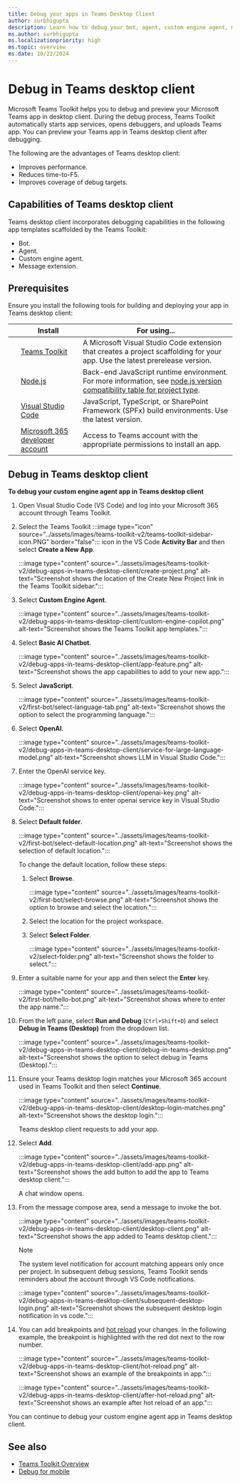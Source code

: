 ```yaml
---
title: Debug your apps in Teams Desktop Client
author: surbhigupta
description: Learn how to debug your bot, agent, custom engine agent, message extension apps in Teams desktop client using Teams Toolkit.
ms.author: surbhigupta
ms.localizationpriority: high
ms.topic: overview
ms.date: 10/22/2024
---
```


# Debug in Teams desktop client

Microsoft Teams Toolkit helps you to debug and preview your Microsoft Teams app in desktop client. During the debug process, Teams Toolkit automatically starts app services, opens debuggers, and uploads Teams app. You can preview your Teams app in Teams desktop client after debugging.

The following are the advantages of Teams desktop client:

* Improves performance.
* Reduces time-to-F5.
* Improves coverage of debug targets.

## Capabilities of Teams desktop client

Teams desktop client incorporates debugging capabilities in the following app templates scaffolded by the Teams Toolkit:

* Bot.
* Agent.
* Custom engine agent.
* Message extension.

## Prerequisites

Ensure you install the following tools for building and deploying your app in Teams desktop client:

| &nbsp; | Install | For using... |
| --- | --- | --- |
| &nbsp; | [Teams Toolkit](install-Teams-Toolkit.md) | A Microsoft Visual Studio Code extension that creates a project scaffolding for your app. Use the latest prerelease version. |
| &nbsp; | [Node.js](https://nodejs.org/en/download) | Back-end JavaScript runtime environment. For more information, see [node.js version compatibility table for project type](~/toolkit/build-environments.md#nodejs-version-compatibility-table-for-project-type). |
| &nbsp; | [Visual Studio Code](https://code.visualstudio.com/download) | JavaScript, TypeScript, or SharePoint Framework (SPFx) build environments. Use the latest version. |
| &nbsp; | [Microsoft 365 developer account](../concepts/build-and-test/prepare-your-o365-tenant.md)| Access to Teams account with the appropriate permissions to install an app. |

## Debug in Teams desktop client

**To debug your custom engine agent app in Teams desktop client**

1. Open Visual Studio Code (VS Code) and log into your Microsoft 365 account through Teams Toolkit.

1. Select the Teams Toolkit :::image type="icon" source="../assets/images/teams-toolkit-v2/teams-toolkit-sidebar-icon.PNG" border="false"::: icon in the VS Code **Activity Bar** and then select **Create a New App**.

    :::image type="content" source="../assets/images/teams-toolkit-v2/debug-apps-in-teams-desktop-client/create-project.png" alt-text="Screenshot shows the location of the Create New Project link in the Teams Toolkit sidebar.":::

1. Select **Custom Engine Agent**.

    :::image type="content" source="../assets/images/teams-toolkit-v2/debug-apps-in-teams-desktop-client/custom-engine-copilot.png" alt-text="Screenshot shows the Teams Toolkit app templates.":::

1. Select **Basic AI Chatbot**.

    :::image type="content" source="../assets/images/teams-toolkit-v2/debug-apps-in-teams-desktop-client/app-feature.png" alt-text="Screenshot shows the app capabilities to add to your new app.":::

1. Select **JavaScript**.

    :::image type="content" source="../assets/images/teams-toolkit-v2/first-bot/select-language-tab.png" alt-text="Screenshot shows the option to select the programming language.":::

1. Select **OpenAI**.

    :::image type="content" source="../assets/images/teams-toolkit-v2/debug-apps-in-teams-desktop-client/service-for-large-language-model.png" alt-text="Screenshot shows LLM in Visual Studio Code.":::

1. Enter the OpenAI service key.

    :::image type="content" source="../assets/images/teams-toolkit-v2/debug-apps-in-teams-desktop-client/openai-key.png" alt-text="Screenshot shows to enter openai service key in Visual Studio Code.":::

1. Select **Default folder**.

    :::image type="content" source="../assets/images/teams-toolkit-v2/first-bot/select-default-location.png" alt-text="Screenshot shows the selection of default location.":::

    To change the default location, follow these steps:

    1. Select **Browse**.

        :::image type="content" source="../assets/images/teams-toolkit-v2/first-bot/select-browse.png" alt-text="Screenshot shows the option to browse and select the location.":::

    1. Select the location for the project workspace.
    1. Select **Select Folder**.

        :::image type="content" source="../assets/images/teams-toolkit-v2/select-folder.png" alt-text="Screenshot shows the folder to select.":::

1. Enter a suitable name for your app and then select the **Enter** key.

    :::image type="content" source="../assets/images/teams-toolkit-v2/first-bot/hello-bot.png" alt-text="Screenshot shows where to enter the app name.":::

1. From the left pane, select **Run and Debug** (`Ctrl+Shift+D`) and select **Debug in Teams (Desktop)** from the dropdown list.

    :::image type="content" source="../assets/images/teams-toolkit-v2/debug-apps-in-teams-desktop-client/debug-in-teams-desktop.png" alt-text="Screenshot shows the option to select debug in Teams (Desktop).":::

1. Ensure your Teams desktop login matches your Microsoft 365 account used in Teams Toolkit and then select **Continue**.

    :::image type="content" source="../assets/images/teams-toolkit-v2/debug-apps-in-teams-desktop-client/desktop-login-matches.png" alt-text="Screenshot shows the desktop login.":::

   Teams desktop client requests to add your app.

1. Select **Add**.

    :::image type="content" source="../assets/images/teams-toolkit-v2/debug-apps-in-teams-desktop-client/add-app.png" alt-text="Screenshot shows the add button to add the app to Teams desktop client.":::

    A chat window opens.

1. From the message compose area, send a message to invoke the bot.

    :::image type="content" source="../assets/images/teams-toolkit-v2/debug-apps-in-teams-desktop-client/desktop-client.png" alt-text="Screenshot shows the app added to Teams desktop client.":::

    > [!NOTE]
    >
    > The system level notification for account matching appears only once per project. In subsequent debug sessions, Teams Toolkit sends reminders about the account through VS Code notifications.
    >
    > :::image type="content" source="../assets/images/teams-toolkit-v2/debug-apps-in-teams-desktop-client/subsequent-desktop-login.png" alt-text="Screenshot shows the subsequent desktop login notification in vs code.":::

1. You can add breakpoints and [hot reload](debug-overview.md#hot-reload) your changes. In the following example, the breakpoint is highlighted with the red dot next to the row number.

    :::image type="content" source="../assets/images/teams-toolkit-v2/debug-apps-in-teams-desktop-client/hot-reload.png" alt-text="Screenshot shows an example of the breakpoints in app.":::

    :::image type="content" source="../assets/images/teams-toolkit-v2/debug-apps-in-teams-desktop-client/after-hot-reload.png" alt-text="Screenshot shows an example after hot reload of an app.":::

You can continue to debug your custom engine agent app in Teams desktop client.

## See also

* [Teams Toolkit Overview](teams-toolkit-fundamentals.md)
* [Debug for mobile](debug-mobile.md)
